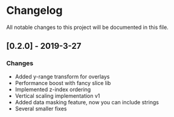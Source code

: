 # Changelog
All notable changes to this project will be documented in this file.

## [0.2.0] - 2019-3-27
### Changes
- Added y-range transform for overlays
- Performance boost with fancy slice lib
- Implemented z-index ordering
- Vertical scaling implementation v1
- Added data masking feature, now you can include strings
- Several smaller fixes
